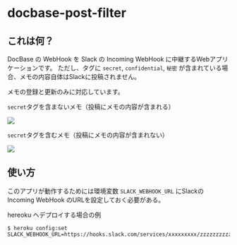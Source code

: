 # docbase-post-filter

## これは何？

DocBase の WebHook を Slack の Incoming WebHook に中継するWebアプリケーションです。
ただし、タグに `secret`, `confidential`, `秘密` が含まれている場合、メモの内容自体はSlackに投稿されません。

メモの登録と更新のみに対応しています。

`secret`タグを含まないメモ（投稿にメモの内容が含まれる）

![](https://gyazo.com/5e42b281a325986594967813143465a4.png)

`secret`タグを含むメモ（投稿にメモの内容が含まれない）

![](https://gyazo.com/723cae0783c91671212c5ac9b0fc812e.png)



## 使い方

このアプリが動作するためには環境変数 `SLACK_WEBHOOK_URL` にSlackのIncoming WebHook のURLを設定しておく必要がある。　　　　　　　　　　　　　　　　　　　　　　　　　　　　　　　　　　

hereoku へデプロイする場合の例

```
$ heroku config:set SLACK_WEBHOOK_URL=https://hooks.slack.com/services/xxxxxxxxx/zzzzzzzzzzzzzzzz
```


